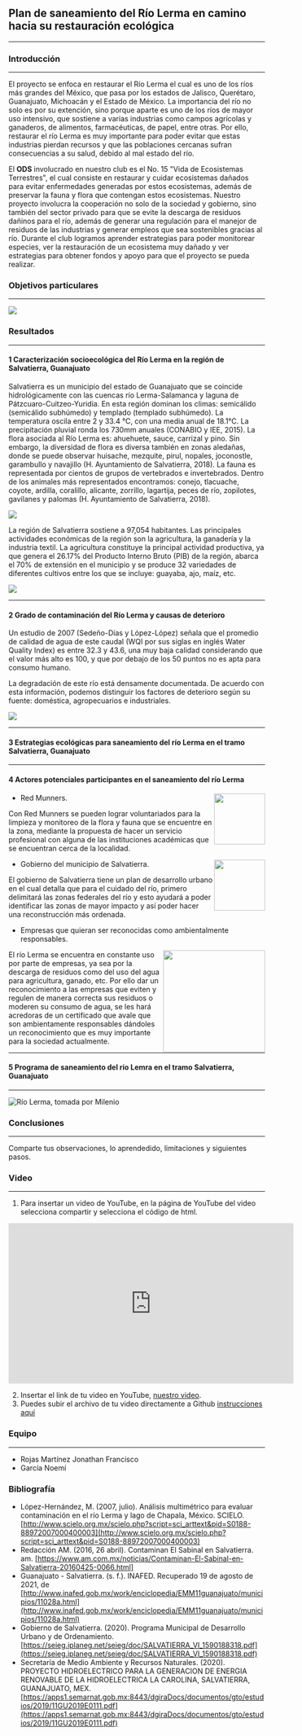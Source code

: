 ## Plan de saneamiento del Río Lerma en camino hacia su restauración ecológica

--- 

### Introducción

---

El proyecto se enfoca en restaurar el Río Lerma el cual es uno de los ríos más grandes del México, que pasa por los estados de Jalisco, Querétaro, Guanajuato, Michoacán y el Estado de México. La importancia del río no solo es por su extención, sino porque aparte es uno de los ríos de mayor uso intensivo, que sostiene a varias industrias como campos agrícolas y ganaderos, de alimentos, farmacéuticas, de papel, entre otras. Por ello, restaurar el río Lerma es muy importante para poder evitar que estas industrias pierdan recursos y que las poblaciones cercanas sufran consecuencias a su salud, debido al mal estado del río.

El **ODS** involucrado en nuestro club es el No. 15 "Vida de Ecosistemas Terrestres", el cual consiste en restaurar y cuidar ecosistemas dañados para evitar enfermedades generadas por estos ecosistemas, además de preservar la fauna y flora que contengan estos ecosistemas. Nuestro proyecto involucra la cooperación no solo de la sociedad y gobierno, sino también del sector privado para que se evite la descarga de residuos dañinos para el río, además de generar una regulación para el manejor de residuos de las industrias y generar empleos que sea sostenibles gracias al río. Durante el club logramos aprender estrategias para poder monitorear especies, ver la restauración de un ecosistema muy dañado y ver estrategias para obtener fondos y apoyo para que el proyecto se pueda realizar.

### Objetivos particulares

---

![](objetivos.png)


### Resultados

---

#### 1 Caracterización socioecológica del Río Lerma en la región de Salvatierra, Guanajuato

Salvatierra es un municipio del estado de Guanajuato que se coincide hidrológicamente con las cuencas río Lerma-Salamanca y laguna de Pátzcuaro-Cuitzeo-Yuridia. En esta región dominan los climas: semicálido (semicálido subhúmedo) y templado (templado subhúmedo). La temperatura oscila entre 2 y 33.4 °C, con una media anual de 18.1°C. La precipitación pluvial ronda los 730mm anuales (CONABIO y IEE, 2015).
La flora asociada al Río Lerma es: ahuehuete, sauce, carrizal y pino. Sin embargo, la diversidad de flora es diversa también en zonas aledañas, donde se puede observar huisache, mezquite, pirul, nopales, joconostle, garambullo y navajillo (H. Ayuntamiento de Salvatierra, 2018).
La fauna es representada por cientos de grupos de vertebrados e invertebrados. Dentro de los animales más representados encontramos: conejo, tlacuache, coyote, ardilla, coralillo, alicante, zorrillo, lagartija, peces de río, zopilotes, gavilanes y palomas (H. Ayuntamiento de Salvatierra, 2018).

![](Flora.png)


La región de Salvatierra sostiene a 97,054 habitantes. Las principales actividades económicas de la región son la agricultura, la ganadería y la industria textil. La agricultura constituye la principal actividad productiva, ya que genera el 26.17% del Producto Interno Bruto (PIB) de la región, abarca el 70% de extensión en el municipio y se produce 32 variedades de diferentes cultivos entre los que se incluye: guayaba, ajo, maíz, etc.

![](Actividades.JPG)

---

#### 2 Grado de contaminación del Río Lerma y causas de deterioro

Un estudio de 2007 (Sedeño-Días y López-López) señala que el promedio de calidad de agua de este caudal (WQI por sus siglas en inglés Water Quality Index) es entre 32.3 y 43.6, una muy baja calidad considerando que el valor más alto es 100, y que por debajo de los 50 puntos no es apta para consumo humano. 

La degradación de este río está densamente documentada. De acuerdo con esta información, podemos distinguir los factores de deterioro según su fuente: doméstica, agropecuarios e industriales.

![](Calidad.png)

---

#### 3 Estrategias ecológicas para saneamiento del río Lerma en el tramo Salvatierra, Guanajuato

---

#### 4 Actores potenciales participantes en el saneamiento del río Lerma
<img src="munners-logo.png" width=100 align="right">

* Red Munners.

Con Red Munners se pueden lograr voluntariados para la limpieza y monitoreo de la flora y fauna que se encuentre en la zona, mediante la propuesta de hacer un servicio profesional con alguna de las instituciones académicas que se encuentran cerca de la localidad. 

<img src="logo - salvatierra.jfif" width=100 align="right">

* Gobierno del municipio de Salvatierra.

El gobierno de Salvatierra tiene un plan de desarrollo urbano en el cual detalla que para el cuidado del río, primero delimitará las zonas federales del río y esto ayudará a poder identificar las zonas de mayor impacto y así poder hacer una reconstrucción más ordenada.



* Empresas que quieran ser reconocidas como ambientalmente responsables.

<img src="ods.jpg" width=200 align="right">El río Lerma se encuentra en constante uso por parte de empresas, ya sea por la descarga de residuos como del uso del agua para agricultura, ganado, etc. Por ello dar un reconocimiento a las empresas que eviten y regulen de manera correcta sus residuos o moderen su consumo de agua, se les hará acredoras de un certificado que avale que son ambientamente responsables dándoles un reconocimiento que es muy importante para la sociedad actualmente. 



---

#### 5 Programa de saneamiento del río Lemra en el tramo Salvatierra, Guanajuato

---

![](https://imagenes.milenio.com/pWY0CtbcEZxQG6NTp1tG5Z62-xc=/936x566/https://www.milenio.com/uploads/media/2017/05/15/contaminacion-rio-lerma-rio-lerma.jpeg " Río Lerma, tomada por Milenio ")

### Conclusiones

---

Comparte tus observaciones, lo aprendedido, limitaciones y siguientes pasos. 




### Video

---

 1. Para insertar un video de YouTube, en la página de YouTube del video selecciona compartir y selecciona el código de html.
 <iframe width="560" height="315" src="https://www.youtube.com/embed/PLj1-CMNERM" title="YouTube video player" frameborder="0" allow="accelerometer; autoplay; clipboard-write; encrypted-media; gyroscope; picture-in-picture" allowfullscreen></iframe>
 
 2. Insertar el link de tu video en YouTube, [nuestro video](https://youtu.be/rmXvlBPq24Q).
 4. Puedes subir el archivo de tu video directamente a Github [instrucciones aquí](https://stackoverflow.com/questions/4279611/how-to-embed-a-video-into-github-readme-md)
 
### Equipo

---

* Rojas Martínez Jonathan Francisco
* García Noemí


### Bibliografía

* López-Hernández, M. (2007, julio). Análisis multimétrico para evaluar contaminación en el río Lerma y lago de Chapala, México. SCIELO. [http://www.scielo.org.mx/scielo.php?script=sci_arttext&pid=S0188-88972007000400003](http://www.scielo.org.mx/scielo.php?script=sci_arttext&pid=S0188-88972007000400003)
* Redacción AM. (2016, 26 abril). Contaminan El Sabinal en Salvatierra. am. [https://www.am.com.mx/noticias/Contaminan-El-Sabinal-en-Salvatierra-20160425-0066.html]
* Guanajuato - Salvatierra. (s. f.). INAFED. Recuperado 19 de agosto de 2021, de [http://www.inafed.gob.mx/work/enciclopedia/EMM11guanajuato/municipios/11028a.html](http://www.inafed.gob.mx/work/enciclopedia/EMM11guanajuato/municipios/11028a.html)
* Gobierno de Salvatierra. (2020). Programa Municipal de Desarrollo Urbano y de Ordenamiento.[https://seieg.iplaneg.net/seieg/doc/SALVATIERRA_VI_1590188318.pdf](https://seieg.iplaneg.net/seieg/doc/SALVATIERRA_VI_1590188318.pdf)
* Secretaría de Medio Ambiente y Recursos Naturales. (2020). PROYECTO HIDROELECTRICO PARA LA GENERACION DE ENERGIA RENOVABLE DE LA HIDROELECTRICA LA CAROLINA, SALVATIERRA, GUANAJUATO, MEX. [https://apps1.semarnat.gob.mx:8443/dgiraDocs/documentos/gto/estudios/2019/11GU2019E0111.pdf](https://apps1.semarnat.gob.mx:8443/dgiraDocs/documentos/gto/estudios/2019/11GU2019E0111.pdf)



